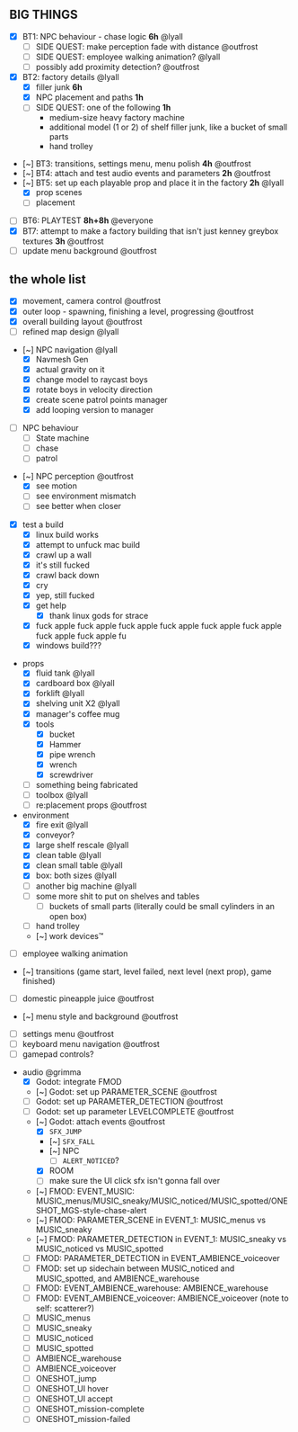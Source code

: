 ## BIG THINGS

* [x] BT1: NPC behaviour - chase logic **6h** @lyall
	* [ ] SIDE QUEST: make perception fade with distance @outfrost
	* [ ] SIDE QUEST: employee walking animation? @lyall
	* [ ] possibly add proximity detection? @outfrost
* [x] BT2: factory details @lyall
	* [x] filler junk **6h**
	* [x] NPC placement and paths **1h**
	* [ ] SIDE QUEST: one of the following **1h**
		* medium-size heavy factory machine
		* additional model (1 or 2) of shelf filler junk, like a bucket of small parts
		* hand trolley
* [~] BT3: transitions, settings menu, menu polish **4h** @outfrost
* [~] BT4: attach and test audio events and parameters **2h** @outfrost
* [~] BT5: set up each playable prop and place it in the factory **2h** @lyall
	* [x] prop scenes
	* [ ] placement
* [ ] BT6: PLAYTEST **8h+8h** @everyone
* [x] BT7: attempt to make a factory building that isn't just kenney greybox textures **3h** @outfrost
* [ ] update menu background @outfrost

## the whole list

* [x] movement, camera control @outfrost
* [x] outer loop - spawning, finishing a level, progressing @outfrost
* [x] overall building layout @outfrost
* [ ] refined map design @lyall
* [~] NPC navigation @lyall
	* [x] Navmesh Gen
	* [x] actual gravity on it
	* [x] change model to raycast boys
	* [x] rotate boys in velocity direction
	* [x] create scene patrol points manager
	* [x] add looping version to manager
* [ ] NPC behaviour
	* [ ] State machine
	* [ ] chase
	* [ ] patrol
* [~] NPC perception @outfrost
	* [x] see motion
	* [ ] see environment mismatch
	* [ ] see better when closer
* [x] test a build
	* [x] linux build works
	* [x] attempt to unfuck mac build
	* [x] crawl up a wall
	* [x] it's still fucked
	* [x] crawl back down
	* [x] cry
	* [x] yep, still fucked
	* [x] get help
		* [x] thank linux gods for strace
	* [x] fuck apple fuck apple fuck apple fuck apple fuck apple fuck apple fuck apple fuck apple fu
	* [x] windows build???
* props
	* [x] fluid tank @lyall
	* [x] cardboard box @lyall
	* [x] forklift @lyall
	* [x] shelving unit X2 @lyall
	* [x] manager's coffee mug
	* [x] tools
		* [x] bucket
		* [x] Hammer
		* [x] pipe wrench
		* [x] wrench
		* [x] screwdriver
	* [ ] something being fabricated
	* [ ] toolbox @lyall
	* [ ] re:placement props @outfrost
* environment
	* [x] fire exit @lyall
	* [x] conveyor?
	* [x] large shelf rescale @lyall
	* [x] clean table @lyall
	* [x] clean small table @lyall
	* [x] box: both sizes @lyall
	* [ ] another big machine @lyall
	* [ ] some more shit to put on shelves and tables
		* [ ] buckets of small parts (literally could be small cylinders in an open box)
	* [ ] hand trolley
	* [~] work devices™
* [ ] employee walking animation
* [~] transitions (game start, level failed, next level (next prop), game finished)
* [ ] domestic pineapple juice @outfrost
* [~] menu style and background @outfrost
* [ ] settings menu @outfrost
* [ ] keyboard menu navigation @outfrost
* [ ] gamepad controls?
* audio @grimma
	* [x] Godot: integrate FMOD
	* [~] Godot: set up PARAMETER_SCENE @outfrost
	* [ ] Godot: set up PARAMETER_DETECTION @outfrost
	* [ ] Godot: set up parameter LEVELCOMPLETE @outfrost
	* [~] Godot: attach events @outfrost
		* [x] `SFX_JUMP`
		* [~] `SFX_FALL`
		* [~] NPC
			* [ ] `ALERT_NOTICED`?
		* [x] ROOM
		* [ ] make sure the UI click sfx isn't gonna fall over
	* [~] FMOD: EVENT_MUSIC: MUSIC_menus/MUSIC_sneaky/MUSIC_noticed/MUSIC_spotted/ONESHOT_MGS-style-chase-alert
	* [~] FMOD: PARAMETER_SCENE in EVENT_1: MUSIC_menus vs MUSIC_sneaky
	* [~] FMOD: PARAMETER_DETECTION in EVENT_1: MUSIC_sneaky vs MUSIC_noticed vs MUSIC_spotted
	* [ ] FMOD: PARAMETER_DETECTION in EVENT_AMBIENCE_voiceover
	* [ ] FMOD: set up sidechain between MUSIC_noticed and MUSIC_spotted, and AMBIENCE_warehouse
	* [ ] FMOD: EVENT_AMBIENCE_warehouse: AMBIENCE_warehouse
	* [ ] FMOD: EVENT_AMBIENCE_voiceover: AMBIENCE_voiceover (note to self: scatterer?)
	* [ ] MUSIC_menus
	* [ ] MUSIC_sneaky
	* [ ] MUSIC_noticed
	* [ ] MUSIC_spotted
	* [ ] AMBIENCE_warehouse
	* [ ] AMBIENCE_voiceover
	* [ ] ONESHOT_jump
	* [ ] ONESHOT_UI hover
	* [ ] ONESHOT_UI accept
	* [ ] ONESHOT_mission-complete
	* [ ] ONESHOT_mission-failed
